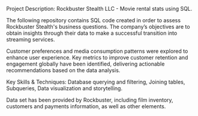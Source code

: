 Project Description:
Rockbuster Stealth LLC - Movie rental stats using SQL.

The following repository contains SQL code created in order to assess Rockbuster Stealth's business questions. 
The company’s objectives are to obtain insights through their data to make a successful transition into streaming services.

Customer preferences and media consumption patterns were explored to enhance user experience.
Key metrics to improve customer retention and engagement globally have been identified, delivering actionable recommendations based on the data analysis.

Key Skills & Techniques: Database querying and filtering, Joining tables, Subqueries, Data visualization and storytelling.

Data set has been provided by Rockbuster, including film inventory, customers and payments information, as well as other elements.

